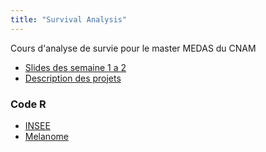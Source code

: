 ```yaml
---
title: "Survival Analysis"
---
```


Cours d'analyse de survie pour le master MEDAS du CNAM

* [Slides des semaine 1 a 2](/teaching/survival/Survie_slides.pdf)
* [Description des projets](/teaching/survival/Survie_projets.pdf)

### Code R
* [INSEE](/teaching/survival/INSEE_2014.R)
* [Melanome](/teaching/survival/Ex1_Melanome_Kaplan_Meier.R)